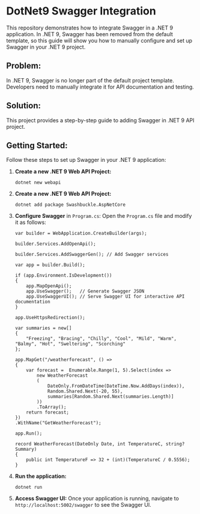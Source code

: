 # DotNet9 Swagger Integration

This repository demonstrates how to integrate Swagger in a .NET 9 application. In .NET 9, Swagger has been removed from the default template, so this guide will show you how to manually configure and set up Swagger in your .NET 9 project.

## Problem:

In .NET 9, Swagger is no longer part of the default project template. Developers need to manually integrate it for API documentation and testing.

## Solution:

This project provides a step-by-step guide to adding Swagger in .NET 9 API project.

## Getting Started:

Follow these steps to set up Swagger in your .NET 9 application:

1. **Create a new .NET 9 Web API Project:**

   ```
   dotnet new webapi
   ```

2. **Create a new .NET 9 Web API Project:**
   ```
   dotnet add package Swashbuckle.AspNetCore
   ```
3. **Configure Swagger** in `Program.cs`: Open the `Program.cs` file and modify it as follows:

   ```
   var builder = WebApplication.CreateBuilder(args);

   builder.Services.AddOpenApi();

   builder.Services.AddSwaggerGen(); // Add Swagger services

   var app = builder.Build();

   if (app.Environment.IsDevelopment())
   {
       app.MapOpenApi();
       app.UseSwagger();   // Generate Swagger JSON
       app.UseSwaggerUI(); // Serve Swagger UI for interactive API documentation
   }

   app.UseHttpsRedirection();

   var summaries = new[]
   {
       "Freezing", "Bracing", "Chilly", "Cool", "Mild", "Warm", "Balmy", "Hot", "Sweltering", "Scorching"
   };

   app.MapGet("/weatherforecast", () =>
   {
       var forecast =  Enumerable.Range(1, 5).Select(index =>
           new WeatherForecast
           (
               DateOnly.FromDateTime(DateTime.Now.AddDays(index)),
               Random.Shared.Next(-20, 55),
               summaries[Random.Shared.Next(summaries.Length)]
           ))
           .ToArray();
       return forecast;
   })
   .WithName("GetWeatherForecast");

   app.Run();

   record WeatherForecast(DateOnly Date, int TemperatureC, string? Summary)
   {
       public int TemperatureF => 32 + (int)(TemperatureC / 0.5556);
   }
   ```

4. **Run the application:**
   ```
   dotnet run
   ```
5. **Access Swagger UI:** Once your application is running, navigate to `http://localhost:5002/swagger` to see the Swagger UI.
